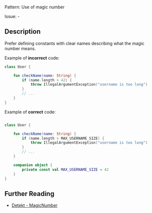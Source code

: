 Pattern: Use of magic number

Issue: -

## Description

Prefer defining constants with clear names describing what the magic number means.

Example of **incorrect** code:

```kotlin
class User {

    fun checkName(name: String) {
        if (name.length > 42) {
            throw IllegalArgumentException("username is too long")
        }
        // ...
    }
}
```

Example of **correct** code:

```kotlin

class User {

    fun checkName(name: String) {
        if (name.length > MAX_USERNAME_SIZE) {
            throw IllegalArgumentException("username is too long")
        }
        // ...
    }

    companion object {
        private const val MAX_USERNAME_SIZE = 42
    }
}
```

## Further Reading

* [Detekt - MagicNumber](https://detekt.github.io/detekt/style.html#magicnumber)